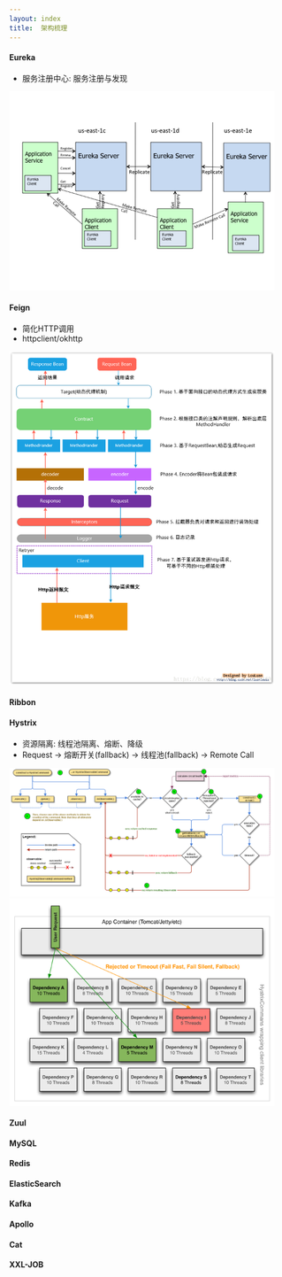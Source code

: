 ```yaml
---
layout: index
title:  架构梳理
---
```


#### Eureka

* 服务注册中心: 服务注册与发现

<img src="/images/spring/eureka.png" style="width: 480px; border-width: 1px;" title="Eureka" />

#### Feign

* 简化HTTP调用
* httpclient/okhttp

<img src="/images/spring/feign.png" style="width: 480px; border-width: 1px;" title="Feign" />

#### Ribbon

#### Hystrix

* 资源隔离: 线程池隔离、熔断、降级
* Request -&gt; 熔断开关(fallback) -&gt; 线程池(fallback) -&gt; Remote Call

<img src="/images/spring/hystrix.png" style="width: 480px; border-width: 1px;" title="Hystrix" />

<img src="/images/spring/hystrix-thread.png" style="width: 480px; border-width: 1px;" title="Hystrix Thread" />

#### Zuul

#### MySQL

#### Redis

#### ElasticSearch

#### Kafka

#### Apollo

#### Cat

#### XXL-JOB

